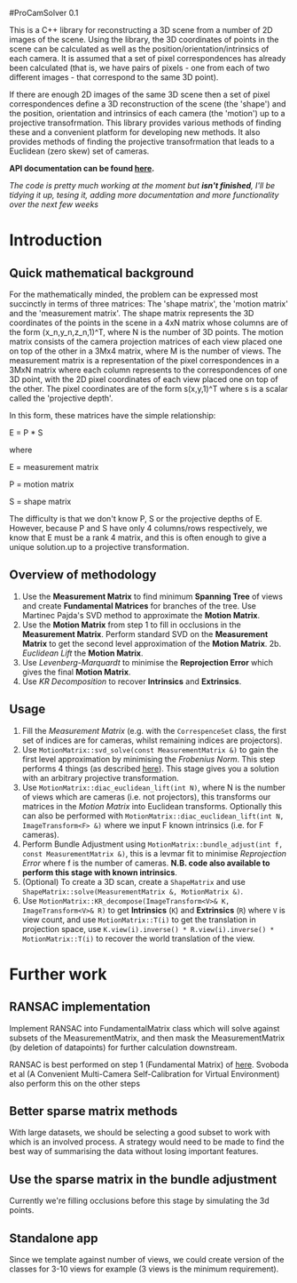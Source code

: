 #ProCamSolver 0.1

This is a C++ library for reconstructing a 3D scene from a number of 2D images of the scene. Using the library, the 3D coordinates of points in the scene can be calculated as well as the position/orientation/intrinsics of each camera. It is assumed that a set of pixel correspondences has already been calculated (that is, we have pairs of pixels - one from each of two different images - that correspond to the same 3D point).

If there are enough 2D images of the same 3D scene then a set of pixel correspondences define a 3D reconstruction of the scene (the 'shape') and the position, orientation and intrinsics of each camera (the 'motion') up to a projective transofrmation. This library provides various methods of finding these and a convenient platform for developing new methods. It also provides methods of finding the projective transofrmation that leads to a Euclidean (zero skew) set of cameras.

**API documentation can be found [here](http://danftang.github.com/ProCamSolver/).**

_The code is pretty much working at the moment but **isn't finished**, I'll be tidying it up, tesing it, adding more documentation and more functionality over the next few weeks_

# Introduction

## Quick mathematical background

For the mathematically minded, the problem can be expressed most succinctly in terms of three matrices: The 'shape matrix', the 'motion matrix' and the 'measurement matrix'. The shape matrix represents the 3D coordinates of the points in the scene in a 4xN matrix whose columns are of the form (x_n,y_n,z_n,1)^T, where N is the number of 3D points. The motion matrix consists of the camera projection matrices of each view placed one on top of the other in a 3Mx4 matrix, where M is the number of views. The measurement matrix is a representation of the pixel correspondences in a 3MxN matrix where each column represents to the correspondences of one 3D point, with the 2D pixel coordinates of each view placed one on top of the other. The pixel coordinates are of the form s(x,y,1)^T where s is a scalar called the 'projective depth'.

In this form, these matrices have the simple relationship:

E = P * S

where

E = measurement matrix

P = motion matrix

S = shape matrix

The difficulty is that we don't know P, S or the projective depths of E. However, because P and S have only 4 columns/rows respectively, we know that E must be a rank 4 matrix, and this is often enough to give a unique solution.up to a projective transformation.

## Overview of methodology

1. Use the __Measurement Matrix__ to find minimum __Spanning Tree__ of views and create __Fundamental Matrices__ for branches of the tree. Use Martinec Pajda's SVD method to approximate the __Motion Matrix__.
2. Use the __Motion Matrix__ from step 1 to fill in occlusions in the __Measurement Matrix__. Perform standard SVD on the __Measurement Matrix__ to get the second level approximation of the __Motion Matrix__.
2b. _Euclidean Lift_ the __Motion Matrix__.
3. Use _Levenberg-Marquardt_ to minimise the __Reprojection Error__ which gives the final __Motion Matrix__.
4. Use _KR Decomposition_ to recover __Intrinsics__ and __Extrinsics__.

## Usage

1. Fill the _Measurement Matrix_ (e.g. with the `CorrespenceSet` class, the first set of indices are for cameras, whilst remaining indices are projectors).
2. Use `MotionMatrix::svd_solve(const MeasurementMatrix &)` to gain the first level approximation by minimising the _Frobenius Norm_. This step performs 4 things (as described [here](http://danftang.github.com/ProCamSolver/classMotionMatrix.html#5a07d5b1459cb42e191a3892c9c122ea)). This stage gives you a solution with an arbitrary projective transformation.
3. Use `MotionMatrix::diac_euclidean_lift(int N)`, where N is the number of views which are cameras (i.e. not projectors), this transforms our matrices in the _Motion Matrix_ into Euclidean transforms. Optionally this can also be performed with `MotionMatrix::diac_euclidean_lift(int N, ImageTransform<F> &)` where we input F known intrinsics (i.e. for F cameras).
4. Perform Bundle Adjustment using `MotionMatrix::bundle_adjust(int f, const MeasurementMatrix &)`, this is a levmar fit to minimise _Reprojection Error_ where f is the number of cameras. __N.B. code also available to perform this stage with known intrinsics__.
5. (Optional) To create a 3D scan, create a `ShapeMatrix` and use `ShapeMatrix::solve(MeasurementMatrix &, MotionMatrix &)`.
6. Use `MotionMatrix::KR_decompose(ImageTransform<V>& K, ImageTransform<V>& R)` to get __Intrinsics__ (`K`) and __Extrinsics__ (`R`) where `V` is view count, and use `MotionMatrix::T(i)` to get the translation in projection space, use `K.view(i).inverse() * R.view(i).inverse() * MotionMatrix::T(i)` to recover the world translation of the view.

# Further work

## RANSAC implementation

Implement RANSAC into FundamentalMatrix class which will solve against subsets of the MeasurementMatrix, and then mask the MeasurementMatrix (by deletion of datapoints) for further calculation downstream.

RANSAC is best performed on step 1 (Fundamental Matrix) of [here](http://danftang.github.com/ProCamSolver/classMotionMatrix.html#5a07d5b1459cb42e191a3892c9c122ea). Svoboda et al (A Convenient Multi-Camera Self-Calibration for Virtual Environment) also perform this on the other steps

## Better sparse matrix methods

With large datasets, we should be selecting a good subset to work with which is an involved process. A strategy would need to be made to find the best way of summarising the data without losing important features.

## Use the sparse matrix in the bundle adjustment

Currently we're filling occlusions before this stage by simulating the 3d points.

## Standalone app

Since we template against number of views, we could create version of the classes for 3-10 views for example (3 views is the minimum requirement).